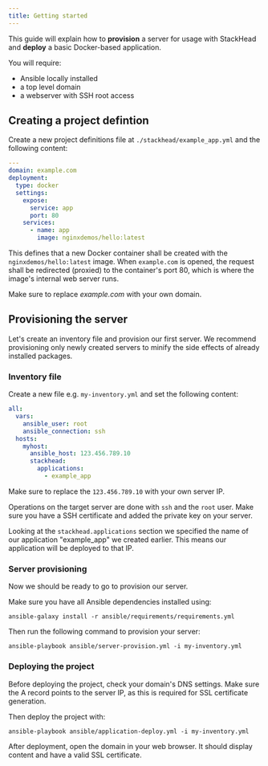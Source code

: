 ```yaml
---
title: Getting started
---
```


This guide will explain how to **provision** a server for usage with StackHead and **deploy** a basic Docker-based application.

You will require:

* Ansible locally installed
* a top level domain
* a webserver with SSH root access

## Creating a project defintion

Create a new project definitions file at `./stackhead/example_app.yml` and the following content:

```yaml
---
domain: example.com
deployment:
  type: docker
  settings:
    expose:
      service: app
      port: 80
    services:
      - name: app
        image: nginxdemos/hello:latest
```

This defines that a new Docker container shall be created with the `nginxdemos/hello:latest` image.
When `example.com` is opened, the request shall be redirected (proxied) to the container's port 80, which is where the
image's internal web server runs.

Make sure to replace _example.com_ with your own domain.

## Provisioning the server

Let's create an inventory file and provision our first server.
We recommend provisioning only newly created servers to minify the side effects of already installed packages.

### Inventory file

Create a new file e.g. `my-inventory.yml` and set the following content:

```yaml
all:
  vars:
    ansible_user: root
    ansible_connection: ssh
  hosts:
    myhost:
      ansible_host: 123.456.789.10
      stackhead:
        applications:
          - example_app
```

Make sure to replace the `123.456.789.10` with your own server IP.

Operations on the target server are done with `ssh` and the `root` user.
Make sure you have a SSH certificate and added the private key on your server.

Looking at the `stackhead.applications` section we specified the name of our application "example_app" we created earlier.
This means our application will be deployed to that IP.

### Server provisioning

Now we should be ready to go to provision our server.

Make sure you have all Ansible dependencies installed using:

```
ansible-galaxy install -r ansible/requirements/requirements.yml
```

Then run the following command to provision your server:

```shell script
ansible-playbook ansible/server-provision.yml -i my-inventory.yml
```

### Deploying the project

Before deploying the project, check your domain's DNS settings.
Make sure the A record points to the server IP, as this is required for SSL certificate generation.

Then deploy the project with:

```shell script
ansible-playbook ansible/application-deploy.yml -i my-inventory.yml
```

After deployment, open the domain in your web browser.
It should display content and have a valid SSL certificate.